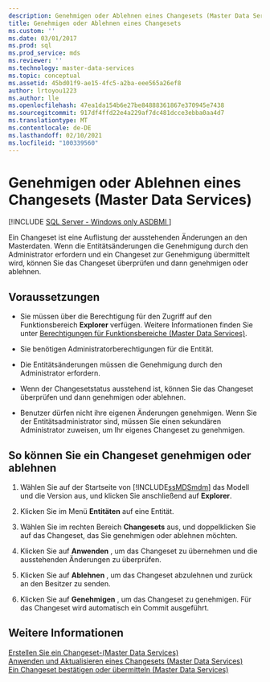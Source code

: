 ```yaml
---
description: Genehmigen oder Ablehnen eines Changesets (Master Data Services)
title: Genehmigen oder Ablehnen eines Changesets
ms.custom: ''
ms.date: 03/01/2017
ms.prod: sql
ms.prod_service: mds
ms.reviewer: ''
ms.technology: master-data-services
ms.topic: conceptual
ms.assetid: 45bd01f9-ae15-4fc5-a2ba-eee565a26ef8
author: lrtoyou1223
ms.author: lle
ms.openlocfilehash: 47ea1da154b6e27be84888361867e370945e7438
ms.sourcegitcommit: 917df4ffd22e4a229af7dc481dcce3ebba0aa4d7
ms.translationtype: MT
ms.contentlocale: de-DE
ms.lasthandoff: 02/10/2021
ms.locfileid: "100339560"
---
```

# <a name="approve-or-reject-a-changeset-master-data-services"></a>Genehmigen oder Ablehnen eines Changesets (Master Data Services)

[!INCLUDE [SQL Server - Windows only ASDBMI  ](../includes/applies-to-version/sql-windows-only-asdbmi.md)]

  Ein Changeset ist eine Auflistung der ausstehenden Änderungen an den Masterdaten. Wenn die Entitätsänderungen die Genehmigung durch den Administrator erfordern und ein Changeset zur Genehmigung übermittelt wird, können Sie das Changeset überprüfen und dann genehmigen oder ablehnen.  
  
## <a name="prerequisites"></a>Voraussetzungen  
  
-   Sie müssen über die Berechtigung für den Zugriff auf den Funktionsbereich **Explorer** verfügen. Weitere Informationen finden Sie unter [Berechtigungen für Funktionsbereiche &#40;Master Data Services&#41;](../master-data-services/functional-area-permissions-master-data-services.md).  
  
-   Sie benötigen Administratorberechtigungen für die Entität.  
  
-   Die Entitätsänderungen müssen die Genehmigung durch den Administrator erfordern.  
  
-   Wenn der Changesetstatus ausstehend ist, können Sie das Changeset überprüfen und dann genehmigen oder ablehnen.  
  
-   Benutzer dürfen nicht ihre eigenen Änderungen genehmigen. Wenn Sie der Entitätsadministrator sind, müssen Sie einen sekundären Administrator zuweisen, um Ihr eigenes Changeset zu genehmigen.  
  
## <a name="to-approve-or-reject-a-changeset"></a>So können Sie ein Changeset genehmigen oder ablehnen  
  
1.  Wählen Sie auf der Startseite von [!INCLUDE[ssMDSmdm](../includes/ssmdsmdm-md.md)] das Modell und die Version aus, und klicken Sie anschließend auf **Explorer**.  
  
2.  Klicken Sie im Menü **Entitäten** auf eine Entität.  
  
3.  Wählen Sie im rechten Bereich **Changesets** aus, und doppelklicken Sie auf das Changeset, das Sie genehmigen oder ablehnen möchten.  
  
4.  Klicken Sie auf **Anwenden** , um das Changeset zu übernehmen und die ausstehenden Änderungen zu überprüfen.  
  
5.  Klicken Sie auf **Ablehnen** , um das Changeset abzulehnen und zurück an den Besitzer zu senden.  
  
6.  Klicken Sie auf **Genehmigen** , um das Changeset zu genehmigen. Für das Changeset wird automatisch ein Commit ausgeführt.  
  
## <a name="see-also"></a>Weitere Informationen  
 [Erstellen Sie ein Changeset-&#40;Master Data Services&#41;](../master-data-services/create-a-changeset-master-data-services.md)   
 [Anwenden und Aktualisieren eines Changesets &#40;Master Data Services&#41;](../master-data-services/apply-and-update-a-changeset-master-data-services.md)   
 [Ein Changeset bestätigen oder übermitteln &#40;Master Data Services&#41;](../master-data-services/commit-or-submit-a-changeset-master-data-services.md)  
  
  
